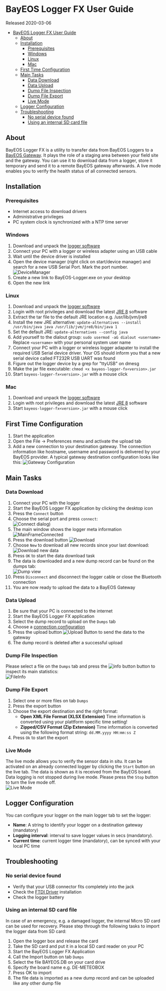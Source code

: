# BayEOS Logger FX User Guide
Released 2020-03-06

<!-- @import "[TOC]" {cmd="toc" depthFrom=1 depthTo=6 orderedList=false} -->

<!-- code_chunk_output -->

- [BayEOS Logger FX User Guide](#bayeos-logger-fx-user-guide)
  - [About](#about)
  - [Installation](#installation)
    - [Prerequisites](#prerequisites)
    - [Windows](#windows)
    - [Linux](#linux)
    - [Mac](#mac)
  - [First Time Configuration](#first-time-configuration)
  - [Main Tasks](#main-tasks)
    - [Data Download](#data-download)
    - [Data Upload](#data-upload)
    - [Dump File Inspection](#dump-file-inspection)
    - [Dump File Export](#dump-file-export)
    - [Live Mode](#live-mode)
  - [Logger Configuration](#logger-configuration)
  - [Troubleshooting](#troubleshooting)
    - [No serial device found](#no-serial-device-found)
    - [Using an internal SD card file](#using-an-internal-sd-card-file)

<!-- /code_chunk_output -->


## About 
BayEOS Logger FX is a utility to transfer data from BayEOS Loggers to a [BayEOS Gateway](https://github.com/BayCEER/bayeos-gateway). It plays the role of a staging area between your field site and the gateway. You can use it to download data from a logger, store it temporary and send it to a remote BayEOS gateway afterwards. A live mode enables you to verify the health status of all connected sensors.

## Installation

### Prerequisites 
- Internet access to download drivers
- Administrative privileges
- PC system clock is synchronized with a NTP time server

### Windows
1. Download and unpack the [logger software](http://www.bayceer.uni-bayreuth.de/edv/bayeos/bayeos-logger-fx-windows.zip)
1. Connect your PC with a logger or wireless adapter using an USB cable
1. Wait until the device driver is installed
1. Open the device manager (right click on start/device manager) and search for a new USB Serial Port. Mark the port number.  
![DeviceManager](DeviceManager.png)
1. Create a new link to BayEOS-Logger.exe on your desktop
1. Open the new link 

### Linux
1. Download and unpack the [logger software](http://www.bayceer.uni-bayreuth.de/edv/bayeos/bayeos-logger-fx.zip)
1. Login with root privileges and download the latest [JRE 8](https://corretto.aws/downloads/latest/amazon-corretto-8-x64-linux-jdk.tar.gz) software
1. Extract the tar file to the default JRE location e.g. /usr/lib/jvm/jre8
1. Install the new JRE alternative: 
``update-alternatives --install /usr/bin/java java /usr/lib/jvm/jre8/bin/java 1``
1. Set the default JRE:
``update-alternatives --config java``
1. Add yourself to the dialout group:
``sudo usermod -aG dialout <username>``
Replace ``<username>`` with your personal system user name
1. Connect your PC with a logger or wireless logger adapater to install the required USB Serial device driver. Your OS should inform you that a new serial device called FT232R USB UART was found
1. Figure out the logger device by a grep for "ttyUSB" on dmesg
1. Make the jar file executable:
``chmod +x bayeos-logger-fx<version>.jar``
1. Start ``bayeos-logger-fx<version>.jar`` with a mouse click 

### Mac
1. Download and unpack the [logger software](http://www.bayceer.uni-bayreuth.de/edv/bayeos/bayeos-logger-fx.zip)
1. Login with root privileges and download the latest [JRE 8](https://corretto.aws/downloads/latest/amazon-corretto-8-x64-macos-jdk.pkg) software
1. Start ``bayeos-logger-fx<version>.jar`` with a mouse click 

## First Time Configuration
1. Start the application 
1. Open the File → Preferences menu and activate the upload tab
2. Add a new connection to your destination gateway. The connection information like hostname, username and password is delivered by your BayEOS provider. A typical gateway destination configuration looks like this:
![Gateway Configuration](GatewayConfig.png)


## Main Tasks

### Data Download
1. Connect your PC with the logger 
1. Start the BayEOS Logger FX application by clicking the desktop icon
1. Press the `Connect` button
1. Choose the serial port and press `connect`:  
![Connect dialog](ConnectDialog.png))
1. The main window shows the logger meta information  
![MainFrameConnected](MainFrameConnected.png)
1. Press the download button ![Download](UploadButton.png) 
1. Choose `New` to download all new records since your last download:  
![Download new data](DownloadNew.png)
1. Press `OK` to start the data download task
1. The data is downloaded and a new dump record can be found on the dumps tab:  
![Dump view](DumpView.png)
1. Press `Disconnect` and disconnect the logger cable or close the Bluetooth connection
1. You are now ready to upload the data to a BayEOS Gateway

### Data Upload
1. Be sure that your PC is connected to the internet
1. Start the BayEOS Logger FX application  
1. Select the dump record to upload on the `Dumps` tab
1. Choose a [connection configuration](#first-time-configuration)
1. Press the upload button ![Upload Button](UploadButton.png) to send the data to the gateway
1. The dump record is deleted after a successful upload

### Dump File Inspection
Please select a file on the `Dumps` tab and press the ![info button](InfoButton.png) button to inspect its main statistics:   
![FileInfo](FileInfo.png)

### Dump File Export 
1. Select one or more files on tab `Dumps`
1. Press the export button
1. Choose the export destination and the right format:
	+  __Open XML File Format (XLSX Extension)__
	Time information is converted using your plattform specific time setting!
	+  __Zipped/CSV Format (Zip Extension)__
	Time information is converted using the following format string: `dd.MM.yyyy HH:mm:ss Z`
1. Press `Ok` to start the export 

### Live Mode 
The live mode allows you to verify the sensor data in situ. It can be activated on an already connected logger by clicking the `Start` button on the live tab. The data is shown as it is received from the BayEOS board. Data logging is not stopped during live mode. Please press the `Stop` button to turn the live mode off.  
![Live Mode](LiveMode.png)

## Logger Configuration
You can configure your logger on the main logger tab to set the logger:
- **Name**: A string to identify your logger on a destination gateway (mandatory)
- **Logging interval**: interval to save logger values in secs (mandatory).
- **Current time**: current logger time (mandatory), can be synced with your local PC time

## Troubleshooting

### No serial device found 
- Verify that your USB connector fits completely into the jack
- Check the [FTDI Driver](http://www.ftdichip.com/FTDrivers.htm) installation
- Check the logger battery

### Using an internal SD card file
In case of an emergency, e.g. a damaged logger, the internal Micro SD card can be used for recovery.
Please step through the following tasks to import the logger data from SD card:
1. Open the logger box and release the card 
2. Take the SD card and put it in a local SD card reader on your PC
3. Start the BayEOS Logger FX Application
4. Call the Import button on tab `Dumps`
5. Select the file BAYEOS.DB on your card drive
6. Specify the board name e.g. DE-METEOBOX
7. Press OK to import
8. The file data is imported as a new dump record and can be uploaded like any other dump file

